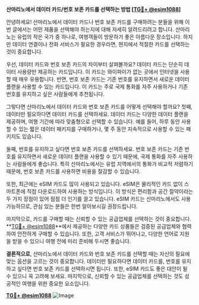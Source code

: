 **산마리노에서 데이터 카드/번호 보존 카드를 선택하는 방법 [[TG💪+ @esim1088](https://t.me/s/esim1088)]**

안녕하세요! 산마리노에서 데이터 카드나 번호 보존 카드를 구매하려는 분들을 위해 이번 글에서는 어떤 제품을 선택해야 하는지에 대해 자세히 알려드리려고 합니다. 산마리노는 유럽의 작은 국가 중 하나로, 여행객들이 방문하기 좋은 아름다운 장소입니다. 하지만 데이터 연결이나 전화 서비스가 필요한 경우라면, 현지에서 적절한 카드를 선택하는 것이 중요합니다.

우선, 데이터 카드와 번호 보존 카드의 차이부터 살펴볼까요? 데이터 카드는 단순히 데이터 사용량만 제공하는 카드입니다. 이 카드는 와이파이가 없는 곳에서 인터넷을 사용할 때 매우 유용합니다. 반면, 번호 보존 카드는 기존 번호를 유지하면서 새로운 데이터 플랜을 사용할 수 있는 카드입니다. 이 카드는 주로 국제 통화를 자주 사용하거나 기존 번호를 유지하고 싶은 사람들에게 추천됩니다.

그렇다면 산마리노에서 데이터 카드와 번호 보존 카드를 어떻게 선택해야 할까요? 첫째, 데이터만 필요하다면 데이터 카드를 선택하세요. 데이터 카드는 다양한 데이터 플랜을 제공하며, 여행 기간에 따라 맞춤형으로 선택할 수 있습니다. 예를 들어, 하루 동안 사용할 수 있는 짧은 데이터 패키지를 구매하거나, 몇 주 동안 지속적으로 사용할 수 있는 패키지도 있습니다. 

둘째, 번호를 유지하고 싶다면 번호 보존 카드를 선택하세요. 번호 보존 카드는 기존 번호를 유지하면서 새로운 데이터 플랜을 사용할 수 있기 때문에, 국제 통화를 자주 사용하는 사람들에게 좋습니다. 특히 산마리노에서는 유럽 지역에서의 통화가 비교적 저렴하기 때문에, 번호 보존 카드를 사용하면 비용을 절감할 수 있습니다.

또한, 최근에는 eSIM 카드도 많이 사용되고 있습니다. eSIM은 물리적인 카드 없이 스마트폰에 직접 다운로드하여 사용하는 방식입니다. 이 방식은 편리함과 공간 절약이라는 두 가지 장점이 있어 점점 더 인기를 끌고 있습니다. eSIM 카드는 산마리노에서도 사용 가능하므로, 관심 있는 분들은 한번 알아보시길 권장드립니다.

마지막으로, 카드를 구매할 때는 신뢰할 수 있는 공급업체를 선택하는 것이 중요합니다. **[TG💪+ @esim1088](https://t.me/s/esim1088)**에서 제공하는 다양한 카드 상품들은 검증된 공급업체와 협력하여 안전하게 구매할 수 있습니다. 또한, 고객 서비스가 뛰어나고, 다양한 언어로 지원을 받을 수 있으니 여행 전에 미리 준비해 두시면 좋습니다.

**결론적으로**, 산마리노에서 데이터 카드와 번호 보존 카드를 선택할 때는 자신의 필요에 맞는 옵션을 고르는 것이 중요합니다. 데이터만 필요하다면 데이터 카드를, 번호를 유지하고 싶다면 번호 보존 카드를 선택하시면 됩니다. 또한, eSIM 카드도 좋은 대안이 될 수 있으니 꼭 고려해 보세요. 마지막으로, 신뢰할 수 있는 공급업체를 선택하는 것도 성공적인 여행을 위한 중요한 요소입니다.

**[TG💪+ @esim1088](https://t.me/s/esim1088)**
![Image](https://i.postimg.cc/Y0z9fWf4/image.png)